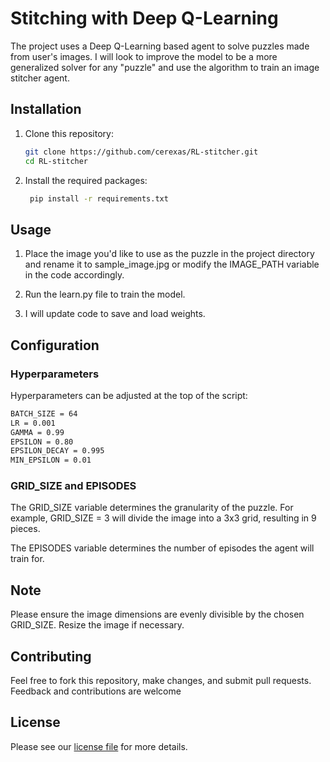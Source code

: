 #  Stitching with Deep Q-Learning
The project uses a Deep Q-Learning based agent to solve puzzles made from user's images. I will look to improve the model to be a more generalized solver for any "puzzle" and use the algorithm to train an image stitcher agent.

## Installation

1. Clone this repository:
   ```bash
   git clone https://github.com/cerexas/RL-stitcher.git
   cd RL-stitcher
    ```


2. Install the required packages:
   ```bash
    pip install -r requirements.txt
    ```

## Usage

1. Place the image you'd like to use as the puzzle in the project directory and rename it to sample_image.jpg or modify the IMAGE_PATH variable in the code accordingly.

2. Run the learn.py file to train the model.

3. I will update code to save and load weights.

## Configuration

### Hyperparameters
Hyperparameters can be adjusted at the top of the script:

```bash
BATCH_SIZE = 64
LR = 0.001
GAMMA = 0.99
EPSILON = 0.80
EPSILON_DECAY = 0.995
MIN_EPSILON = 0.01
```
### GRID_SIZE and EPISODES
The GRID_SIZE variable determines the granularity of the puzzle. For example, GRID_SIZE = 3 will divide the image into a 3x3 grid, resulting in 9 pieces.

The EPISODES variable determines the number of episodes the agent will train for.

## Note

Please ensure the image dimensions are evenly divisible by the chosen GRID_SIZE. Resize the image if necessary.


## Contributing

Feel free to fork this repository, make changes, and submit pull requests. Feedback and contributions are welcome

## License

Please see our [license file](docs/licence.md) for more details.
